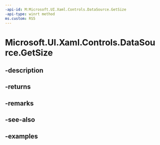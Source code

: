```yaml
---
-api-id: M:Microsoft.UI.Xaml.Controls.DataSource.GetSize
-api-type: winrt method
ms.custom: RS5
---
```


<!-- Method syntax.
public int DataSource.GetSize()
-->

# Microsoft.UI.Xaml.Controls.DataSource.GetSize

## -description

## -returns

## -remarks

## -see-also

## -examples

